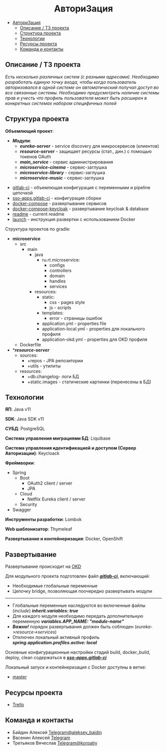 # <h1 align="center">Автори3ация</h1>

- [Автори3ация](#автори3ация-1)
    - [Описание / ТЗ проекта](#описание-/-ТЗ-проекта)
    - [Структура проекта](#структура-проекта)
    - [Технологии](#технологии)
    - [Ресурсы проекта](#ресурсы-проекта)
    - [Команда и контакты](#команда-и-контакты)

## Описание / ТЗ проекта

_Есть несколько различных систем (с разными адресами). Необходимо разработать единую точку входа, чтобы когда
пользователь авторизовался в одной системе он автоматический получал доступ во все связанные системы. Необходимо
предусмотреть наличие системы прав и учесть что профиль пользователя может быть расширен в конкретных системах набором
специфичных полей_

## Структура проекта

**Объемлющий проект**:

- ***Модули***:
    - ***eureka-server*** - service discovery для микросервисов (клиентов)
    - ***resource-server*** - защищает ресурсы (стат., дин.) с помощью токенов OAuth
    - ***main_service*** - сервис администрирования
    - ***microservice-cinema*** - сервис-заглушка
    - ***microservice-library*** - сервис-заглушка
    - ***microservice-music*** - сервис-заглушка

<p>

- [gitlab-ci](.gitlab-ci.yml) - объемлющая конфигурация с переменными и pipeline цепочкой
- [sso-apps.gitlab-ci](.sso-apps.gitlab-ci.yml) - конфигурация сборки
- [docker-compose](docker-compose.yml) - развертывание сервисов
- [docker-compose-keycloak](docker-compose-keycloak.yml) - развертывание keycloak & database
- [readme](README.md) - current readme
- [launch](LAUNCH.md) - инструкция развертки с использованием Docker

Структура проектов по gradle:

- **microservice**
    - src
        - main
            - java
                - ru.rt.microservice:
                    - configs
                    - controllers
                    - domain
                    - handles
                    - services
            - resources:
                - static:
                    - css - pages style
                    - js - scripts
                - templates:
                    - error - страницы ошибок
                - application.yml - properties file
                - application-local.yml - properties для локального профиля
                - application-okd.yml - properties для OKD профиля
    - Dockerfile
- ****resource-server***
    - sources:
        - +repos - JPA репозитории
        - +utils - утилиты
    - resources:
        - +db.changelog- логи БД
        - +static.images - статические картинки (перенесены в БД)

## Технологии

**ЯП**: Java v11

**SDK**: Java SDK v11

**СУБД**: PostgreSQL

**Система управления миграциями БД**: Liquibase

**Система управления идентификацией и доступом (Сервер Авторизации)**: Keycloack

**Фреймворки**:

- Spring
    - Boot
        - OAuth2 client / server
        - JPA
    - Cloud
        - Netflix Eureka client / server
    - Security
- Swagger

**Инструменты разработки**: Lombok

**Web шаблонизатор**: Thymeleaf

**Развертывание и контейнеризация**: Docker, OpenShift

## Развертывание

Развертывание происходит на [OKD](https://console.apps.okd.stage.digital.rt.ru/topology/ns/java-school?view=graph)

Для модульного проекта подготовлен файл [***gitlab-ci***](.gitlab-ci.yml), включающий:

- Необходимые глобальные переменные
- Цепочку bridge, позволяющая поочередно развертывать модули

---
* Глобальные переменные наследуются во включенные файлы (_include_) ***inherit.variables: true***
* Для каждого модуля необходимо передать дополнительную переменную ***variables.APP_NAME: "module-name"***
* ***Важно!*** порядок развертывания должен быть соблюден (_eureka->resource->services_)
* Отключен локальный активный профиль ***spring.application.profiles.active: local***

Основные конфигурационные настройки стадий build, docker_build, deploy, clean содержаться в 
[***sso-apps.gitlab-ci***](.sso-apps.gitlab-ci.yml)

Локальный запуск и контейнеризация с Docker доступны в ветке:

- [master](https://git.digital.rt.ru/java_school/auth3/ru.project.sso/-/tree/master)

## Ресурсы проекта

- [Trello](https://trello.com/b/JrZkSplq/authboard)

## Команда и контакты

- Байдин Алексей [Telegram@aleksey_baidin](https://t.me/aleksey_baidin)
- Васенин Алексей [Telegram]()
- Третьяков Вячеслав [Telegram@korpatiy](https://t.me/korpatiy)
